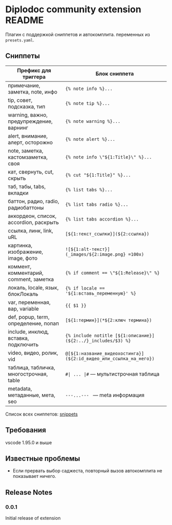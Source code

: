 # Diplodoc community extension README

Плагин с поддержкой сниппетов и автокомплита. переменных из `presets.yaml`.

## Сниппеты

| Префикс для триггера                    | Блок сниппета                                                      |
| --------------------------------------- | ------------------------------------------------------------------ |
| примечание, заметка, note, инфо         | `{% note info %}...`                                               |
| tip, совет, подсказка, тип              | `{% note tip %}...`                                                |
| warning, важно, предупреждение, варнинг | `{% note warning %}...`                                            |
| alert, внимание, алерт, осторожно       | `{% note alert %}...`                                              |
| note, заметка, кастомзаметка, своя      | `{% note info \"${1:Title}\" %}...`                                |
| кат, свернуть, cut, скрыть              | `{% cut "${1:Title}" %}...`                                        |
| таб, табы, tabs, вкладки                | `{% list tabs %}...`                                               |
| баттон, радио, radio, радиобаттоны      | `{% list tabs radio %}...`                                         |
| аккордеон, список, accordion, раскрыть  | `{% list tabs accordion %}...`                                     |
| ссылка, линк, link, uRL                 | `[${1:текст_ссылки}](${2:ссылка})`                                 |
| картинка, изображение, image, фото      | `![${1:alt-текст}](_images/${2:image.png} =100x)`                  |
| коммент, комментарий, comment, заметка  | `{% if comment == \"${1:Release}\" %}`                             |
| локаль, locale, язык, блокЛокаль        | `{% if locale == '${1:вставь_переменную}' %}`                      |
| var, переменная, вар, variable          | `{{ $1 }}`                                                         |
| def, popup, term, определение, попап    | `[${1:термин}](*${2:ключ термина})`                                |
| include, инклюд, вставка, подключить    | `{% include notitle [${1:описание}](${2:../}_includes/$3) %}`      |
| video, видео, ролик, vid                | `@[${1:название_видеохостинга}](${2:id_видео_или_ссылка_на_него})` |
| таблица, табличка, многострочная, table | `#\| ... \|#` — мультистрочная таблица                             |
| metadata, метаданные, мета, seo         | `---...--- ` — meta информация                                     |

Список всех сниппетов: [snippets](https://github.com/fgazat/diplodoc-code-community/blob/master/snippets/markdown.json)

## Требования

vscode 1.95.0 и выше

## Известные проблемы

- Если прервать выбор саджеста, повторный вызов автокомплита не показывает ничего.

## Release Notes

### 0.0.1

Initial release of extension
